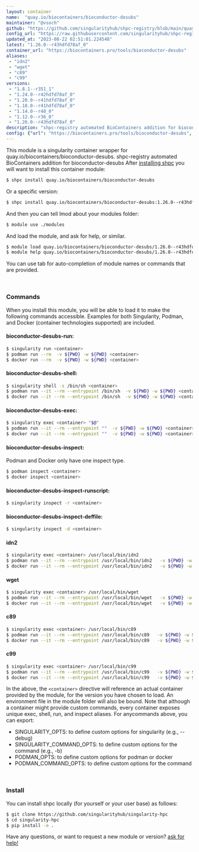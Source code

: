 ```yaml
---
layout: container
name:  "quay.io/biocontainers/bioconductor-desubs"
maintainer: "@vsoch"
github: "https://github.com/singularityhub/shpc-registry/blob/main/quay.io/biocontainers/bioconductor-desubs/container.yaml"
config_url: "https://raw.githubusercontent.com/singularityhub/shpc-registry/main/quay.io/biocontainers/bioconductor-desubs/container.yaml"
updated_at: "2023-08-22 02:51:01.224548"
latest: "1.26.0--r43hdfd78af_0"
container_url: "https://biocontainers.pro/tools/bioconductor-desubs"
aliases:
 - "idn2"
 - "wget"
 - "c89"
 - "c99"
versions:
 - "1.8.1--r351_1"
 - "1.24.0--r42hdfd78af_0"
 - "1.20.0--r41hdfd78af_0"
 - "1.18.0--r41hdfd78af_0"
 - "1.14.0--r40_0"
 - "1.12.0--r36_0"
 - "1.26.0--r43hdfd78af_0"
description: "shpc-registry automated BioContainers addition for bioconductor-desubs"
config: {"url": "https://biocontainers.pro/tools/bioconductor-desubs", "maintainer": "@vsoch", "description": "shpc-registry automated BioContainers addition for bioconductor-desubs", "latest": {"1.26.0--r43hdfd78af_0": "sha256:a9424cc420d0f830ca07a51f0eb1701faa027c6ccc20e6ed0258f18e61eb0c30"}, "tags": {"1.8.1--r351_1": "sha256:21ea4c0cc09f7b33b149d2ff2627a63513a7618c6b75ac74ddb4be29337c8d4d", "1.24.0--r42hdfd78af_0": "sha256:0f3d725f7c5ac0e67bf677246ae9cda591a725dd95b9a1b82a9551e31de013c9", "1.20.0--r41hdfd78af_0": "sha256:a661500bb9b5be68c9aa7df2e6d66261333940a91c3bd3059da0957a7f23f9c6", "1.18.0--r41hdfd78af_0": "sha256:e9fa1041962e4b8f7a70b1d5f9d248dc8346c154c021c151918d3ac66ce50358", "1.14.0--r40_0": "sha256:8abb2979519e1f49739600680a7463afb1ba91caa36ebe59230711c0fae53110", "1.12.0--r36_0": "sha256:2f1d3bd3f2b639b1932bb8630a5bddbea06e92452eeba1ce60f45f3068898ffb", "1.26.0--r43hdfd78af_0": "sha256:a9424cc420d0f830ca07a51f0eb1701faa027c6ccc20e6ed0258f18e61eb0c30"}, "docker": "quay.io/biocontainers/bioconductor-desubs", "aliases": {"idn2": "/usr/local/bin/idn2", "wget": "/usr/local/bin/wget", "c89": "/usr/local/bin/c89", "c99": "/usr/local/bin/c99"}}
---
```


This module is a singularity container wrapper for quay.io/biocontainers/bioconductor-desubs.
shpc-registry automated BioContainers addition for bioconductor-desubs
After [installing shpc](#install) you will want to install this container module:


```bash
$ shpc install quay.io/biocontainers/bioconductor-desubs
```

Or a specific version:

```bash
$ shpc install quay.io/biocontainers/bioconductor-desubs:1.26.0--r43hdfd78af_0
```

And then you can tell lmod about your modules folder:

```bash
$ module use ./modules
```

And load the module, and ask for help, or similar.

```bash
$ module load quay.io/biocontainers/bioconductor-desubs/1.26.0--r43hdfd78af_0
$ module help quay.io/biocontainers/bioconductor-desubs/1.26.0--r43hdfd78af_0
```

You can use tab for auto-completion of module names or commands that are provided.

<br>

### Commands

When you install this module, you will be able to load it to make the following commands accessible.
Examples for both Singularity, Podman, and Docker (container technologies supported) are included.

#### bioconductor-desubs-run:

```bash
$ singularity run <container>
$ podman run --rm  -v ${PWD} -w ${PWD} <container>
$ docker run --rm  -v ${PWD} -w ${PWD} <container>
```

#### bioconductor-desubs-shell:

```bash
$ singularity shell -s /bin/sh <container>
$ podman run --it --rm --entrypoint /bin/sh  -v ${PWD} -w ${PWD} <container>
$ docker run --it --rm --entrypoint /bin/sh  -v ${PWD} -w ${PWD} <container>
```

#### bioconductor-desubs-exec:

```bash
$ singularity exec <container> "$@"
$ podman run --it --rm --entrypoint ""  -v ${PWD} -w ${PWD} <container> "$@"
$ docker run --it --rm --entrypoint ""  -v ${PWD} -w ${PWD} <container> "$@"
```

#### bioconductor-desubs-inspect:

Podman and Docker only have one inspect type.

```bash
$ podman inspect <container>
$ docker inspect <container>
```

#### bioconductor-desubs-inspect-runscript:

```bash
$ singularity inspect -r <container>
```

#### bioconductor-desubs-inspect-deffile:

```bash
$ singularity inspect -d <container>
```


#### idn2

```bash
$ singularity exec <container> /usr/local/bin/idn2
$ podman run --it --rm --entrypoint /usr/local/bin/idn2   -v ${PWD} -w ${PWD} <container> -c " $@"
$ docker run --it --rm --entrypoint /usr/local/bin/idn2   -v ${PWD} -w ${PWD} <container> -c " $@"
```


#### wget

```bash
$ singularity exec <container> /usr/local/bin/wget
$ podman run --it --rm --entrypoint /usr/local/bin/wget   -v ${PWD} -w ${PWD} <container> -c " $@"
$ docker run --it --rm --entrypoint /usr/local/bin/wget   -v ${PWD} -w ${PWD} <container> -c " $@"
```


#### c89

```bash
$ singularity exec <container> /usr/local/bin/c89
$ podman run --it --rm --entrypoint /usr/local/bin/c89   -v ${PWD} -w ${PWD} <container> -c " $@"
$ docker run --it --rm --entrypoint /usr/local/bin/c89   -v ${PWD} -w ${PWD} <container> -c " $@"
```


#### c99

```bash
$ singularity exec <container> /usr/local/bin/c99
$ podman run --it --rm --entrypoint /usr/local/bin/c99   -v ${PWD} -w ${PWD} <container> -c " $@"
$ docker run --it --rm --entrypoint /usr/local/bin/c99   -v ${PWD} -w ${PWD} <container> -c " $@"
```



In the above, the `<container>` directive will reference an actual container provided
by the module, for the version you have chosen to load. An environment file in the
module folder will also be bound. Note that although a container
might provide custom commands, every container exposes unique exec, shell, run, and
inspect aliases. For anycommands above, you can export:

 - SINGULARITY_OPTS: to define custom options for singularity (e.g., --debug)
 - SINGULARITY_COMMAND_OPTS: to define custom options for the command (e.g., -b)
 - PODMAN_OPTS: to define custom options for podman or docker
 - PODMAN_COMMAND_OPTS: to define custom options for the command

<br>

### Install

You can install shpc locally (for yourself or your user base) as follows:

```bash
$ git clone https://github.com/singularityhub/singularity-hpc
$ cd singularity-hpc
$ pip install -e .
```

Have any questions, or want to request a new module or version? [ask for help!](https://github.com/singularityhub/singularity-hpc/issues)